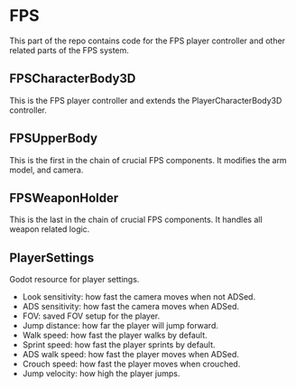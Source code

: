# FPS 
This part of the repo contains code for the FPS player controller and other related parts of the FPS system.

## FPSCharacterBody3D
This is the FPS player controller and extends the PlayerCharacterBody3D controller.

## FPSUpperBody
This is the first in the chain of crucial FPS components. It modifies the arm model, and camera.

## FPSWeaponHolder
This is the last in the chain of crucial FPS components. It handles all weapon related logic.

## PlayerSettings
Godot resource for player settings.
- Look sensitivity: how fast the camera moves when not ADSed.
- ADS sensitivity: how fast the camera moves when ADSed.
- FOV: saved FOV setup for the player.
- Jump distance: how far the player will jump forward.
- Walk speed: how fast the player walks by default.
- Sprint speed: how fast the player sprints by default.
- ADS walk speed: how fast the player moves when ADSed.
- Crouch speed: how fast the player moves when crouched.
- Jump velocity: how high the player jumps.

<!-- [Export]
[Export]
public float speedChangeFactor = 10f;
[Export]
public float inAirMovementFactor = 0.5f;
[Export]
public float gravity = 9.81f; -->